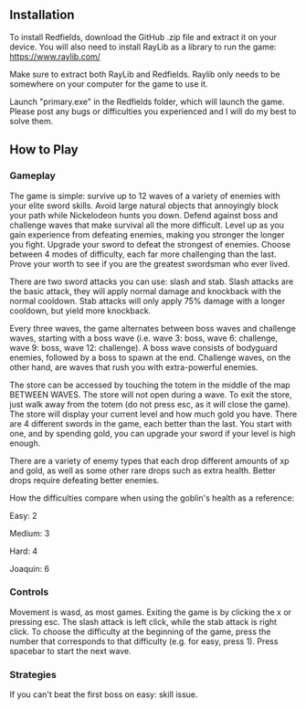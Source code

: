 ## Installation
To install Redfields, download the GitHub .zip file and extract it on your device. 
You will also need to install RayLib as a library to run the game:
https://www.raylib.com/

Make sure to extract both RayLib and Redfields. 
Raylib only needs to be somewhere on your computer for the game to use it.

Launch "primary.exe" in the Redfields folder, which will launch the game.
Please post any bugs or difficulties you experienced and I will do my best to solve them.

## How to Play
### Gameplay
The game is simple: survive up to 12 waves of a variety of enemies with your elite sword skills. 
Avoid large natural objects that annoyingly block your path while Nickelodeon hunts you down.
Defend against boss and challenge waves that make survival all the more difficult.
Level up as you gain experience from defeating enemies, making you stronger the longer you fight.
Upgrade your sword to defeat the strongest of enemies.
Choose between 4 modes of difficulty, each far more challenging than the last.
Prove your worth to see if you are the greatest swordsman who ever lived.

There are two sword attacks you can use: slash and stab.
Slash attacks are the basic attack, they will apply normal damage and knockback with the normal cooldown.
Stab attacks will only apply 75% damage with a longer cooldown, but yield more knockback.

Every three waves, the game alternates between boss waves and challenge waves, starting with a boss wave (i.e. wave 3: boss, wave 6: challenge, wave 9: boss, wave 12: challenge).
A boss wave consists of bodyguard enemies, followed by a boss to spawn at the end.
Challenge waves, on the other hand, are waves that rush you with extra-powerful enemies.

The store can be accessed by touching the totem in the middle of the map BETWEEN WAVES.
The store will not open during a wave.
To exit the store, just walk away from the totem (do not press esc, as it will close the game).
The store will display your current level and how much gold you have.
There are 4 different swords in the game, each better than the last.
You start with one, and by spending gold, you can upgrade your sword if your level is high enough.

There are a variety of enemy types that each drop different amounts of xp and gold, as well as some other rare drops such as extra health.
Better drops require defeating better enemies.

How the difficulties compare when using the goblin's health as a reference:

Easy: 2

Medium: 3

Hard: 4

Joaquin: 6

### Controls
Movement is wasd, as most games. 
Exiting the game is by clicking the x or pressing esc. 
The slash attack is left click, while the stab attack is right click. 
To choose the difficulty at the beginning of the game, press the number that corresponds to that difficulty (e.g. for easy, press 1).
Press spacebar to start the next wave.

### Strategies
If you can't beat the first boss on easy: skill issue.
